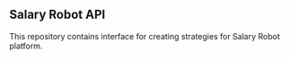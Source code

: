 ## Salary Robot API
This repository contains interface for creating strategies for Salary Robot platform.
